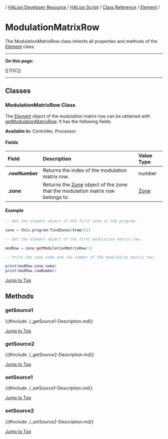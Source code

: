 / [HALion Developer Resource](../../HALion-Developer-Resource.md) / [HALion Script](./HALion-Script.md) / [Class Reference](./Class-Reference.md) / [Element](./Element.md) /

# ModulationMatrixRow

The ModulationMatrixRow class inherits all properties and methods of the [Element](./Element.md) class.

---

**On this page:**

[[_TOC_]]

---

## Classes

### ModulationMatrixRow Class

The [Element](./Element.md) object of the modulation matrix row can be obtained with [getModulationMatrixRow](./getModulationMatrixRow.md). It has the following fields.

**Available in:** Controller, Processor.

#### Fields

|Field|Description|Value Type|
|:-|:-|:-|
|**.rowNumber**|Returns the index of the modulation matrix row.|number|
|**.zone**|Returns the [Zone](./Zone.md) object of the zone that the modulation matrix row belongs to.|[Zone](./Zone.md)|

#### Example

```lua
-- Get the element object of the first zone in the program.

zone = this.program:findZones(true)[1]

-- Get the element object of the first modulation matrix row.

modRow = zone:getModulationMatrixRow(1)

-- Print the zone name and row number of the modulation matrix row.

print(modRow.zone.name)
print(modRow.rowNumber)
```

[Jump to Top ](#modulationmatrixrow)

## Methods

### getSource1

{{#include ./_getSource1-Description.md}}

[Jump to Top ](#modulationmatrixrow)

### getSource2

{{#include ./_getSource2-Description.md}}

[Jump to Top ](#modulationmatrixrow)

### setSource1

{{#include ./_setSource1-Description.md}}

[Jump to Top ](#modulationmatrixrow)

### setSource2

{{#include ./_setSource2-Description.md}}

[Jump to Top ](#modulationmatrixrow)
